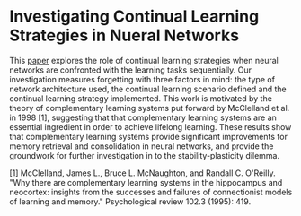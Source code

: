 # Investigating Continual Learning Strategies in Nueral Networks

This [paper](https://github.com/christam96/Investigating-Continual-Learning-Strategies-in-Nueral-Networks/blob/main/report/report.pdf)
explores the role of continual learning strategies when neural networks 
are confronted with the learning tasks sequentially. Our investigation measures
forgetting with three factors in mind: the type of network architecture used, the
continual learning scenario defined and the continual learning strategy implemented.
This work is motivated by the theory of complementary learning systems put forward by 
McClelland et al. in 1998 [1], suggesting that that complementary learning systems are
an essential ingredient in order to achieve lifelong learning. These results show that 
complementary learning systems provide significant improvements for memory retrieval and 
consolidation in neural networks, and provide the groundwork for further investigation 
in to the stability-plasticity dilemma.

[1] McClelland, James L., Bruce L. McNaughton, and Randall C. O'Reilly. "Why
 there are complementary learning systems in the hippocampus and 
neocortex: insights from the successes and failures of connectionist 
models of learning and memory." Psychological review 102.3 (1995): 419.
